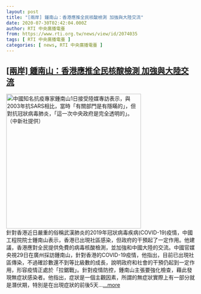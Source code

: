 ```yaml
---
layout: post
title: "[兩岸] 鍾南山：香港應推全民核酸檢測 加強與大陸交流"
date: 2020-07-30T02:42:04.000Z
author: RTI 中央廣播電臺
from: https://www.rti.org.tw/news/view/id/2074035
tags: [ RTI 中央廣播電臺 ]
categories: [ news, RTI 中央廣播電臺 ]
---
```

<!--1596076924000-->
[[兩岸] 鍾南山：香港應推全民核酸檢測 加強與大陸交流](https://www.rti.org.tw/news/view/id/2074035)
------

<div>
<img src="https://static.rti.org.tw/assets/thumbnails/2020/04/06/20200406000071M.jpg" width="360" alt="中國知名抗疫專家鍾南山1日接受陸媒專訪表示，與2003年抗SARS相比，當時「有關部門是有隱瞞的」，但對抗冠狀病毒肺炎，「這一次中央政府是完全透明的」。（中新社提供）" title="中國知名抗疫專家鍾南山1日接受陸媒專訪表示，與2003年抗SARS相比，當時「有關部門是有隱瞞的」，但對抗冠狀病毒肺炎，「這一次中央政府是完全透明的」。（中新社提供）"><br>針對香港近日嚴重的俗稱武漢肺炎的2019年冠狀病毒疾病(COVID-19)疫情，中國工程院院士鍾南山表示，香港已出現社區感染，但政府的干預起了一定作用。他建議，香港應對全民提供免費的病毒核酸檢測，並加強和中國大陸的交流。中國官媒央視29日在廣州採訪鍾南山，針對香港的COVID-19疫情，他指出，目前已出現社區傳染，不過確診數還不到等比級數的成長，說明政府和社會的干預仍起到一定作用，形容疫情正處於「拉鋸戰」。針對疫情防控，鍾南山主張要強化檢查，藉此發現無症狀感染者。他指出，症狀是一個主觀因素，所謂的無症狀實際上有一部分就是潛伏期，特別是在出現症狀的前後5天...<a target="_blank" href="https://www.rti.org.tw/news/view/id/2074035">...more</a>
</div>
